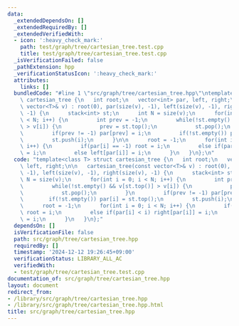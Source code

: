 ```yaml
---
data:
  _extendedDependsOn: []
  _extendedRequiredBy: []
  _extendedVerifiedWith:
  - icon: ':heavy_check_mark:'
    path: test/graph/tree/cartesian_tree.test.cpp
    title: test/graph/tree/cartesian_tree.test.cpp
  _isVerificationFailed: false
  _pathExtension: hpp
  _verificationStatusIcon: ':heavy_check_mark:'
  attributes:
    links: []
  bundledCode: "#line 1 \"src/graph/tree/cartesian_tree.hpp\"\ntemplate<class T> struct\
    \ cartesian_tree {\n   int root;\n   vector<int> par, left, right;\n\n   cartesian_tree(const\
    \ vector<T>& v) : root(0), par(size(v), -1), left(size(v), -1), right(size(v),\
    \ -1) {\n      stack<int> st;\n      int N = size(v);\n      for(int i = 0; i\
    \ < N; i++) {\n         int prev = -1;\n         while(!st.empty() && v[st.top()]\
    \ > v[i]) {\n            prev = st.top();\n            st.pop();\n         }\n\
    \         if(prev != -1) par[prev] = i;\n         if(!st.empty()) par[i] = st.top();\n\
    \         st.push(i);\n      }\n\n      root = -1;\n      for(int i = 0; i < N;\
    \ i++) {\n         if(par[i] == -1) root = i;\n         else if(par[i] < i) right[par[i]]\
    \ = i;\n         else left[par[i]] = i;\n      }\n   }\n};\n"
  code: "template<class T> struct cartesian_tree {\n   int root;\n   vector<int> par,\
    \ left, right;\n\n   cartesian_tree(const vector<T>& v) : root(0), par(size(v),\
    \ -1), left(size(v), -1), right(size(v), -1) {\n      stack<int> st;\n      int\
    \ N = size(v);\n      for(int i = 0; i < N; i++) {\n         int prev = -1;\n\
    \         while(!st.empty() && v[st.top()] > v[i]) {\n            prev = st.top();\n\
    \            st.pop();\n         }\n         if(prev != -1) par[prev] = i;\n \
    \        if(!st.empty()) par[i] = st.top();\n         st.push(i);\n      }\n\n\
    \      root = -1;\n      for(int i = 0; i < N; i++) {\n         if(par[i] == -1)\
    \ root = i;\n         else if(par[i] < i) right[par[i]] = i;\n         else left[par[i]]\
    \ = i;\n      }\n   }\n};"
  dependsOn: []
  isVerificationFile: false
  path: src/graph/tree/cartesian_tree.hpp
  requiredBy: []
  timestamp: '2024-12-12 19:26:45+09:00'
  verificationStatus: LIBRARY_ALL_AC
  verifiedWith:
  - test/graph/tree/cartesian_tree.test.cpp
documentation_of: src/graph/tree/cartesian_tree.hpp
layout: document
redirect_from:
- /library/src/graph/tree/cartesian_tree.hpp
- /library/src/graph/tree/cartesian_tree.hpp.html
title: src/graph/tree/cartesian_tree.hpp
---
```

